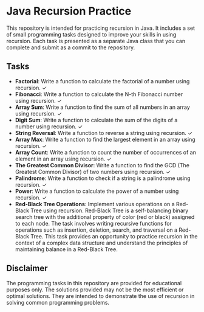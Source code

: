 # Java Recursion Practice

This repository is intended for practicing recursion in Java. It includes a set of small programming tasks designed to improve your skills in using recursion. Each task is presented as a separate Java class that you can complete and submit as a commit to the repository.

## Tasks
- **Factorial**: Write a function to calculate the factorial of a number using recursion. ✓
- **Fibonacci**: Write a function to calculate the N-th Fibonacci number using recursion. ✓
- **Array Sum**: Write a function to find the sum of all numbers in an array using recursion. ✓
- **Digit Sum**: Write a function to calculate the sum of the digits of a number using recursion. ✓
- **String Reversal**: Write a function to reverse a string using recursion. ✓
- **Array Max**: Write a function to find the largest element in an array using recursion. ✓
- **Array Count**: Write a function to count the number of occurrences of an element in an array using recursion. ✓
- **The Greatest Common Divisor**: Write a function to find the GCD (The Greatest Common Divisor) of two numbers using recursion. ✓
- **Palindrome**: Write a function to check if a string is a palindrome using recursion. ✓
- **Power**: Write a function to calculate the power of a number using recursion. ✓
- **Red-Black Tree Operations**: Implement various operations on a Red-Black Tree using recursion. Red-Black Tree is a self-balancing binary search tree with the additional property of color (red or black) assigned to each node. The task involves writing recursive functions for operations such as insertion, deletion, search, and traversal on a Red-Black Tree. This task provides an opportunity to practice recursion in the context of a complex data structure and understand the principles of maintaining balance in a Red-Black Tree.

## Disclaimer
The programming tasks in this repository are provided for educational purposes only. The solutions provided may not be the most efficient or optimal solutions. They are intended to demonstrate the use of recursion in solving common programming problems.
